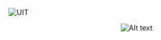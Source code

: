 ![UIT](https://img.shields.io/badge/from-UIT%20VNUHCM-blue?style=for-the-badge&link=https%3A%2F%2Fwww.uit.edu.vn%2F)

<p align="center">
  <img src="https://www.uit.edu.vn/sites/vi/files/banner_uit.png" alt="Alt text">
</p>
